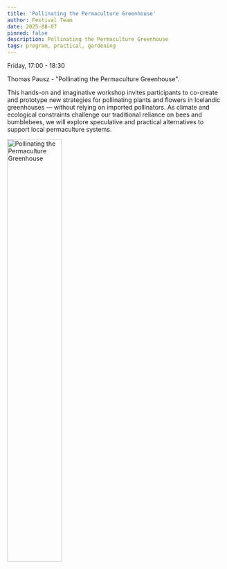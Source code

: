 ```yaml
---
title: 'Pollinating the Permaculture Greenhouse'
author: Festival Team
date: 2025-08-07
pinned: false
description: Pollinating the Permaculture Greenhouse
tags: program, practical, gardening
---
```


<script>
    import Image from  '$lib/Image.svelte'
</script>

Friday, 17:00 - 18:30

Thomas Pausz - "Pollinating the Permaculture Greenhouse".

This hands-on and imaginative workshop invites participants to co-create and prototype new strategies for pollinating plants and flowers in Icelandic greenhouses — without relying on imported pollinators. As climate and ecological constraints challenge our traditional reliance on bees and bumblebees, we will explore speculative and practical alternatives to support local permaculture systems.

<Image 
  src='program/practical-gardening/3-pollinating-the-permaculture-greenhouse.png'
  caption='Pollinating the Permaculture Greenhouse'
  alt='Pollinating the Permaculture Greenhouse'
  width='50%'/> 